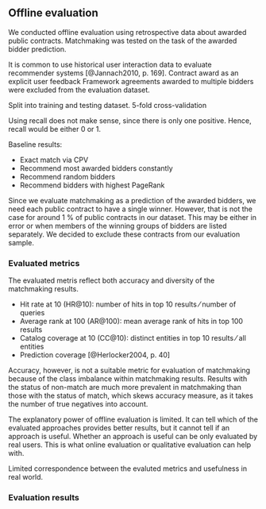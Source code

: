 ## Offline evaluation

<!--
### Implementation notes

* Start a new Clojure project `matchmaker-evaluation`.
* Evaluation accepts input in EDN with matchmaking results.
* Define a schema of the matchmaking results:
  * Rank: HR@k, MRR@k
  * CC@k (catalog coverage)
* Copy and paste evalution metrics from the original `matchmaker` project.
* Incanter visualizations
-->

We conducted offline evaluation using retrospective data about awarded public contracts.
Matchmaking was tested on the task of the awarded bidder prediction.

It is common to use historical user interaction data to evaluate recommender systems [@Jannach2010, p. 169].
Contract award as an explicit user feedback
Framework agreements awarded to multiple bidders were excluded from the evaluation dataset.

Split into training and testing dataset.
5-fold cross-validation
<!-- Should we split by time? For example, use 8 years (2006-2014) as training and 2 years (2015-2016) for testing? -->

Using recall does not make sense, since there is only one positive. Hence, recall would be either 0 or 1.
<!-- = unary rating -->

Baseline results:

* Exact match via CPV
* Recommend most awarded bidders constantly
* Recommend random bidders
* Recommend bidders with highest PageRank

Since we evaluate matchmaking as a prediction of the awarded bidders, we need each public contract to have a single winner.
However, that is not the case for around 1 % of public contracts in our dataset. 
This may be either in error or when members of the winning groups of bidders are listed separately.
We decided to exclude these contracts from our evaluation sample.

<!--
TODO: Refer to Maidel (2008) in the discussion of setting the weights of expanded concepts:
* V. Maidel, P. Shoval, B. Shapira, and M. Taieb-Maimon, Evaluation of an ontology- content based filtering method for a personalized newspaper, Proceedings of the 2008 ACM Conference on Recommender Systems (RecSys ’08) Lawsanne, Switzerland) (Pearl Pu, Derek Bridge, Bamshad Mobasher, and Francisco Ricci, eds.), ACM, 2008, pp. 91–98.
Additionally, Maidel (ibid.) showed that weighting concepts (e.g., by TF-IDF) does not have an impact.

Discuss internal validity of the proposed evaluation design:
*"Internal validity refers to the extent to which the effects observed are due to the controlled test conditions (e.g., the varying of a recommendation algorithm’s parameters) instead of differences in the set of participants   (predispositions) or uncontrolled/unknown external effects."* [@Jannach2010, p. 168]

Adverse selction is caused by asymmetric distribution of information.
Collusion: agreement between multiple parties to limit open competition.
Rival bidders cooperate for mutual benefit.
Cartels are explicit collusion agreements.
A close problem: monopoly
Bid rigging: artificial bids to make a bid more appealing.

We cannot assume that bidders who were awarded multiple contracts from the same contracting authority "proven" their quality. It may just be a case of clientelism.
Can we identify "bad" bidders? Do they exhibit certain patterns that we can recognize in the data?
(Perhaps we can use data from ÚOHS. However, Sbírka rozhodnutí by ÚOHS is not machine readable.)

The majority of the Czech public contracts actually used an open procedure.

There is a systemic bias in our ground truth, since we do not have explicit evaluations of the awarded bidders after finishing the contracts.
What we have is this: Similar contracs are usually awarded to these bidders.

Matchmaking can therefore serve only as pre-filtering.
The problem with filtering is that it potentially leaves relevant bidders behind, so that we cannot say that the bias will be dealt with by manual screening of the matches.

Since learning from contracts awarded in the past is the fundamental part of our machine learning approach, the key question is this: Is the bias severe enough to make it better to avoid learning from past contracts?

Nevertheless, how can matchmaking work without learning from the awarded contracts? Can it only employ similarity-based retrieval?

There are several ways we attempted to ammeliorate the biases in our ground truth:

* We experimented with discounting contract awards by the zIndex scores of their contracting authorities.
  However, this is a blunt tool, since it applies across the board for all contracts by a contracting authority.
  Within large contracting authorities each contract may be administered by different civil servant.
  Moreover, the people involved in public procurement of a contracting authority change over time.
* We experimented with limiting contracts awards to those awarded in open procedures.
  An intuition motivating this experiment is that a contract awarded in an open procedure enables fairer competition and thus avoid some risks of adverse selection.
  However, a likely outcome of these corrective measures is performance loss in the evaluation via retrospective data.
  This can be described as underfitting, while learning from all contract awards overfits, so that it includes the negative effects in public procurement too.
* An alternative option is to restrict contract awards to learn from by their award criteria.
  It seems that the simplistic criterion of lowest price is fair, but, due to bidder collusion the lowest price may be intentionally inflated by fake bids.
  Other, more complex award criteria leave more room for deliberation of contracting authorities.
  As such, they can be made less transparent.
-->

### Evaluated metrics

The evaluated metris reflect both accuracy and diversity of the matchmaking results.

* Hit rate at 10 (HR@10): number of hits in top 10 results ⁄ number of queries
  <!-- More commonly named HitRatio -->
* Average rank at 100 (AR@100): mean average rank of hits in top 100 results
* Catalog coverage at 10 (CC@10): distinct entities in top 10 results ⁄ all entities
* Prediction coverage [@Herlocker2004, p. 40]

<!--
Why did we drop Mean Reciprocal Rank (MRR)?

Diversity of results is often low in case-based recommenders based on similarity-based retrieval.
There are several strategies to mitigate this issue:
- Bounded greedy selection: minimizes total similarity in the result set, while maximizing total similarity of the result set to the query.
-->

<!--
http://videolectures.net/eswc2014_di_noia_linked/?q=di%20noia
The task 2 of the challenge used F1-measure @ top 5.
The evaluation of task 3 on diversity is evaluated using intra-list diversity (ILD) with only dcterms:subject and dbo:author. We can also restrict the ILD to few properties (or property paths).
-->

Accuracy, however, is not a suitable metric for evaluation of matchmaking because of the class imbalance within matchmaking results. <!-- [@Christen2012] -->
Results with the status of non-match are much more prevalent in matchmaking than those with the status of match, which skews accuracy measure, as it takes the number of true negatives into account.

<!--
User coverage: a share of bidders for which the system is able of recommending contracts.
Use a more content-based approach (leveraging data from ARES) for cold-start users (i.e. those without an awarded contract)?
Alternative solutions:
* Users may subscribe to recommendations for other users. For example, they may be asked to list their competitors, who were awarded public contracts, and be subscribed to their recommendations.
* Ask users to rate a sample of public contracts either as relevant or irrelevant. The sample must be chosen in order to maximize the insight learnt from the rating, e.g., the sample should be generated dynamically to increase its overall diversity.
-->

The explanatory power of offline evaluation is limited.
It can tell which of the evaluated approaches provides better results, but it cannot tell if an approach is useful.
Whether an approach is useful can be only evaluated by real users.
This is what online evaluation or qualitative evaluation can help with.

Limited correspondence between the evaluted metrics and usefulness in real world.

### Evaluation results

<!--
Evaluate statistical significance using Wilcoxon signed-rank test.
-->
